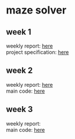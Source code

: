 # maze solver
## week 1
weekly report: [here](week1/week1_report.md) <br />
project specification: [here](documentation/project_specification.md) <br />
## week 2
weekly report: [here](week2/week2_report.md) <br/>
main code: [here](week2/main1.py)
## week 3
weekly report: <br/>
main code: [here](main.py)<br/>
